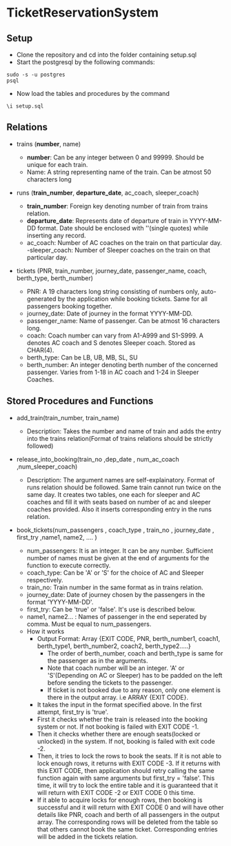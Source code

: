 # TicketReservationSystem

## Setup

- Clone the repository and cd into the folder containing setup.sql
- Start the postgresql by the following commands:
```
sudo -s -u postgres
psql
```
- Now load the tables and procedures by the command
```
\i setup.sql
```

## Relations

- trains (**number**, name)
    - **number**: Can be any integer between 0 and 99999. Should be unique for each train.
    - Name: A string representing name of the train. Can be atmost 50 characters long
    
- runs (**train_number**, **departure_date**, ac_coach, sleeper_coach)
    - **train_number**: Foreign key denoting number of train from trains relation.
    - **departure_date**: Represents date of departure of train in YYYY-MM-DD format. Date should be enclosed with ''(single quotes) while inserting any record.
    - ac_coach: Number of AC coaches on the train on that particular day.
    -sleeper_coach: Number of Sleeper coaches on the train on that particular day.
    
- tickets (PNR, train_number, journey_date, passenger_name, coach, berth_type, berth_number)
    - PNR: A 19 characters long string consisting of numbers only, auto-generated by the application while booking tickets. Same for all passengers booking together.
    - journey_date: Date of journey in the format YYYY-MM-DD.
    - passenger_name: Name of passenger. Can be atmost 16 characters long.
    - coach: Coach number can vary from A1-A999 and S1-S999. A denotes AC coach and S denotes Sleeper coach. Stored as CHAR(4).
    - berth_type: Can be LB, UB, MB, SL, SU
    - berth_number: An integer denoting berth number of the concerned passenger. Varies from 1-18 in AC coach and 1-24 in Sleeper Coaches.

## Stored Procedures and Functions

- add_train(train_number, train_name)

    - Description: Takes the number and name of train and adds the entry into the trains relation(Format of trains relations should be strictly followed)
    
- release_into_booking(train_no ,dep_date , num_ac_coach ,num_sleeper_coach)
    - Description: The argument names are self-explainatory. Format of runs relation should be followed. Same train cannot run twice on the same day. It creates two tables, one each for sleeper and AC coaches and fill it with seats based on number of ac and sleeper coaches provided. Also it inserts corresponding entry in the runs relation.
    
- book_tickets(num_passengers , coach_type , train_no , journey_date , first_try ,name1, name2, .... )
    - num_passengers: It is an integer. It can be any number. Sufficient number of names must be given at the end of arguments for the function to execute correctly.
    - coach_type: Can be 'A' or 'S' for the choice of AC and Sleeper respectively.
    - train_no: Train number in the same format as in trains relation.
    - journey_date: Date of journey chosen by the passengers in the format 'YYYY-MM-DD'.
    - first_try: Can be 'true' or 'false'. It's use is  described below.
    - name1, name2... : Names of passenger in the end seperated by comma. Must be equal to num_passengers. 
    - How it works
        - Output Format: Array {EXIT CODE, PNR, berth_number1, coach1, berth_type1, berth_number2, coach2, berth_type2.....}
            - The order of berth_number, coach and berth_type is same for the passenger as in the arguments.
            - Note that coach number will be an integer. 'A' or 'S'(Depending on AC or Sleeper) has to be padded on the left before sending the tickets to the passenger.
            - If ticket is not booked due to any reason, only one element is there in the output array. i.e ARRAY {EXIT CODE}.
        - It takes the input in the format specified above. In the first attempt, first_try is 'true'.
        - First it checks whether the train is released into the booking system or not. If not booking is failed with EXIT CODE -1.
        - Then it checks whether there are enough seats(locked or unlocked) in the system. If not, booking is failed with exit code -2.
        - Then, it tries to lock the rows to book the seats. If it is not able to lock enough rows, it returns with EXIT CODE -3. If it returns with this EXIT CODE, then application should retry calling the same function again with same arguments but first_try = 'false'. This time, it will try to lock the entire table and it is guaranteed that it will return with EXIT CODE -2 or EXIT CODE 0 this time.
        - If it able to acquire locks for enough rows, then booking is successful and it will return with EXIT CODE 0 and will have other details like PNR, coach and berth of all passengers in the output array. The corresponding rows will be deleted from the table so that others cannot book the same ticket. Corresponding entries will be added in the tickets relation.
        
